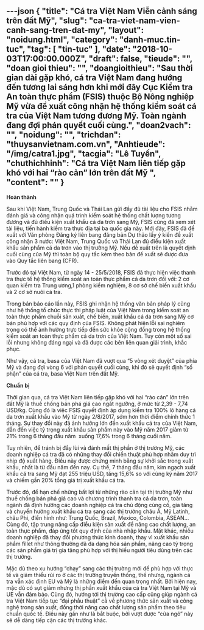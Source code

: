 ---json
{
    "title": "Cá tra Việt Nam Viễn cảnh sáng trên đất Mỹ",
    "slug": "ca-tra-viet-nam-vien-canh-sang-tren-dat-my",
    "layout": "noidung.html",
    "category": "danh-muc.tin-tuc",
    "tag": [
        "tin-tuc"
    ],
    "date": "2018-10-03T17:00:00.000Z",
    "draft": false,
    "tieude": "",
    "doan gioi thieu": "",
    "doangioithieu": "Sau thời gian dài gặp khó, cá tra Việt Nam đang hướng đến tương lai sáng hơn khi mới đây Cục Kiểm tra An toàn thực phẩm (FSIS) thuộc Bộ Nông nghiệp Mỹ vừa đề xuất công nhận hệ thống kiểm soát cá tra của Việt Nam tương đương Mỹ. Toàn ngành đang đợi phán quyết cuối cùng.",
    "doan2vach": "",
    "noidung": "",
    "trichdan": "thuysanvietnam.com.vn",
    "Anhtieude": "/img/catra1.jpg",
    "tacgia": "Lê Tuyến",
    "chuthichhinh": "Cá tra Việt Nam liên tiếp gặp khó với hai “rào cản” lớn trên đất Mỹ ",
    "__content__": ""
}
---
<p><strong>Ho&agrave;n th&agrave;nh</strong></p>

<p>Sau khi Việt Nam, Trung Quốc v&agrave; Th&aacute;i Lan gửi đầy đủ t&agrave;i liệu cho FSIS nhằm đ&aacute;nh gi&aacute; v&agrave; c&ocirc;ng nhận qu&aacute; tr&igrave;nh kiểm so&aacute;t hệ thống chất lượng tương đương v&agrave; đủ điều kiện xuất khẩu c&aacute; da trơn sang Mỹ, FSIS cũng đ&atilde; xem x&eacute;t t&agrave;i liệu, tiến h&agrave;nh kiểm tra thực địa tại ba quốc gia n&agrave;y. Mới đ&acirc;y, FSIS đ&atilde; đề xuất với Văn ph&ograve;ng Đăng k&yacute; li&ecirc;n bang đăng bản Dự thảo lấy &yacute; kiến đề xuất c&ocirc;ng nhận 3 nước: Việt Nam, Trung Quốc v&agrave; Th&aacute;i Lan đủ điều kiện xuất khẩu sản phẩm c&aacute; da trơn v&agrave;o thị trường Mỹ. Nếu đề xuất tr&ecirc;n l&agrave; quyết định cuối c&ugrave;ng của Mỹ th&igrave; to&agrave;n bộ quy tắc k&egrave;m theo bản đề xuất sẽ được đưa v&agrave;o Quy tắc li&ecirc;n bang (CFR).</p>

<p>Trước đ&oacute; tại Việt Nam, từ ng&agrave;y 14 - 25/5/2018, FSIS đ&atilde; thực hiện việc thanh tra thực tế hệ thống kiểm so&aacute;t an to&agrave;n thực phẩm c&aacute; da trơn đối với: 2 cơ quan kiểm tra Trung ương,1 ph&ograve;ng kiểm nghiệm, 8 cơ sở chế biến xuất khẩu v&agrave; 2 cơ sở nu&ocirc;i c&aacute; tra.</p>

<p>Trong bản b&aacute;o c&aacute;o lần n&agrave;y, FSIS ghi nhận hệ thống văn bản ph&aacute;p l&yacute; cũng như hệ thống tổ chức thực thi ph&aacute;p luật của Việt Nam trong kiểm so&aacute;t an to&agrave;n thực phẩm chuỗi sản xuất, chế biến, xuất khẩu c&aacute; da trơn sang Mỹ cơ bản ph&ugrave; hợp với c&aacute;c quy định của FSIS. Kh&ocirc;ng ph&aacute;t hiện lỗi sai nghi&ecirc;m trọng c&oacute; thể ảnh hưởng trực tiếp đến sức khỏe cộng đồng trong hệ thống kiểm so&aacute;t an to&agrave;n thực phẩm c&aacute; da trơn của Việt Nam. Tuy c&ograve;n một số sai lỗi nhưng kh&ocirc;ng đ&aacute;ng ngại v&agrave; đ&atilde; được c&aacute;c b&ecirc;n li&ecirc;n quan giải tr&igrave;nh, khắc phục.</p>

<p>Như vậy, c&aacute; tra, basa của Việt Nam đ&atilde; vượt qua &ldquo;5 v&ograve;ng x&eacute;t duyệt&rdquo; của ph&iacute;a Mỹ v&agrave; đang đợi v&ograve;ng 6 với ph&aacute;n quyết cuối c&ugrave;ng, khi đ&oacute; sẽ quyết định &ldquo;số phận&rdquo; của c&aacute; tra, basa Việt Nam tr&ecirc;n đất Mỹ.</p>

<p><strong>Chuẩn bị</strong></p>

<p>Thời gian qua, c&aacute; tra Việt Nam li&ecirc;n tiếp gặp kh&oacute; với hai &ldquo;r&agrave;o cản&rdquo; lớn tr&ecirc;n đất Mỹ l&agrave; thuế chống b&aacute;n ph&aacute; gi&aacute; cao ngất ngưỡng, ở mức từ 2,39 - 7,74 USD/kg. C&ugrave;ng đ&oacute; l&agrave; việc FSIS quyết định &aacute;p dụng kiểm tra 100% l&ocirc; h&agrave;ng c&aacute; da trơn xuất khẩu v&agrave;o Mỹ từ ng&agrave;y 2/8/2017, sớm hơn thời điểm ch&iacute;nh thức 1 th&aacute;ng. Sự thay đổi n&agrave;y đ&atilde; ảnh hưởng lớn đến xuất khẩu c&aacute; tra của Việt Nam, dẫn đến việc tỷ trọng xuất khẩu sản phẩm n&agrave;y v&agrave;o Mỹ năm 2017 giảm từ 21% trong 6 th&aacute;ng đầu năm&nbsp; xuống 17,6% trong 6 th&aacute;ng cuối năm.</p>

<p>Tuy nhi&ecirc;n, để tr&aacute;nh bị đẩy l&ugrave;i v&agrave; đ&aacute;nh mất thị phần ở thị trường Mỹ, c&aacute;c doanh nghiệp c&aacute; tra đ&atilde; c&oacute; những thay đổi chiến thuật ph&ugrave; hợp nhằm duy tr&igrave; nhịp độ xuất h&agrave;ng. Điều n&agrave;y được chứng minh bằng sự khởi sắc trong xuất khẩu, nhất l&agrave; từ đầu năm đến nay. Cụ thể, 7 th&aacute;ng đầu năm, kim ngạch xuất khẩu c&aacute; tra sang Mỹ đạt 255 triệu USD, tăng 15,6% so với c&ugrave;ng kỳ năm 2017 v&agrave; chiếm gần 20% tổng gi&aacute; trị xuất khẩu c&aacute; tra.</p>

<p>Trước đ&oacute;, để hạn chế những bất lợi từ những r&agrave;o cản tại thị trường Mỹ như thuế chống b&aacute;n ph&aacute; gi&aacute; cao v&agrave; chương tr&igrave;nh thanh tra c&aacute; da trơn, to&agrave;n ng&agrave;nh đ&atilde; định hướng c&aacute;c doanh nghiệp c&aacute; tra chủ động củng cố, gia tăng v&agrave; chuyển hướng xuất khẩu c&aacute; tra sang c&aacute;c thị trường ch&acirc;u &Aacute;, Mỹ Latinh, ch&acirc;u Phi, điển h&igrave;nh như: Trung Quốc, Brazil, Mexico, Colombia, ASEAN&hellip; C&ugrave;ng đ&oacute;, tập trung n&acirc;ng cấp điều kiện sản xuất để n&acirc;ng cao chất lượng, an to&agrave;n thực phẩm, đ&aacute;p ứng tốt quy định của nh&agrave; nhập khẩu. Mặt kh&aacute;c, nhiều doanh nghiệp đ&atilde; thay đổi phương thức kinh doanh, thay v&igrave; xuất khẩu sản phẩm fillet như th&ocirc;ng thường đ&atilde; đa dạng h&oacute;a sản phẩm, n&acirc;ng cao tỷ trọng c&aacute;c sản phẩm gi&aacute; trị gia tăng ph&ugrave; hợp với thị hiếu người ti&ecirc;u d&ugrave;ng tr&ecirc;n c&aacute;c thị trường.</p>

<p>Mặc d&ugrave; theo xu hướng &ldquo;chạy&rdquo; sang c&aacute;c thị trường mới để ph&ugrave; hợp với thực tế v&agrave; giảm thiểu rủi ro ở c&aacute;c thị trường truyền thống, thế nhưng, ng&agrave;nh c&aacute; tra vẫn x&aacute;c định EU v&agrave; Mỹ l&agrave; những điểm đến quan trọng nhất. Bởi hiện nay, mặc d&ugrave; c&oacute; sụt giảm nhưng thị phần xuất khẩu của c&aacute; tra Việt Nam tại Mỹ v&agrave; UE vẫn đảm bảo. C&ugrave;ng đ&oacute;, hướng tới thị trường cao cấp cũng gi&uacute;p ng&agrave;nh c&aacute; tra Việt Nam tiếp tục &ldquo;đại phẫu thuật&rdquo; cả về phương thức sản xuất v&agrave; c&ocirc;ng nghệ trong sản xuất, đồng thời n&acirc;ng cao chất lượng sản phẩm theo ti&ecirc;u chuẩn quốc tế. Điều n&agrave;y gần như l&agrave; bắt buộc, bởi vượt được &ldquo;cửa ng&otilde;&rdquo; n&agrave;y sẽ dễ d&agrave;ng tiếp cận c&aacute;c thị trường kh&aacute;c.</p>
